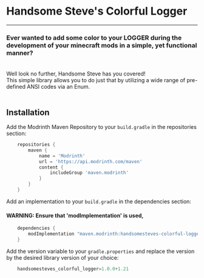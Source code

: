 # Handsome Steve's Colorful Logger
***
### Ever wanted to add some color to your LOGGER during the development of your minecraft mods in a simple, yet functional manner?<br><br>
Well look no further, Handsome Steve has you covered!<br>
This simple library allows you to do just that by utilizing a wide range of pre-defined ANSI codes via an Enum.<br><br>

## Installation

Add the Modrinth Maven Repository to your `build.gradle` in the repositories section:
```groovy
    repositories {
        maven {
            name = 'Modrinth'
            url = 'https://api.modrinth.com/maven'
            content {
                includeGroup 'maven.modrinth'
            }
        }
    }
```
Add an implementation to your `build.gradle` in the dependencies section:
#### WARNING: Ensure that 'modImplementation' is used,
```groovy
    dependencies {
        modImplementation "maven.modrinth:handsomesteves-colorful-logger:${project.handsomesteves_colorful_logger}"
    }
```
Add the version variable to your `gradle.properties` and replace the version by the desired library version of your choice:
```groovy
    handsomesteves_colorful_logger=1.0.0+1.21
```